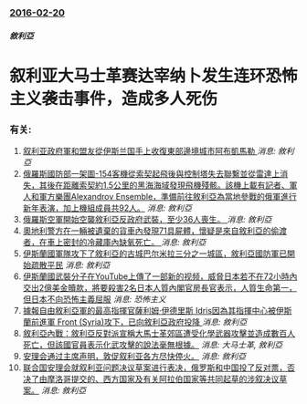 ### [2016-02-20](/news/2016/02/20/index.md)

##### 敘利亞
# 叙利亚大马士革赛达宰纳卜发生连环恐怖主义袭击事件，造成多人死伤




### 有关:

1. [叙利亚政府軍和盟友從伊斯兰国手上收復東部邊境城市阿布凱馬勒 ](/zh/news/2017/11/8/叙利亚政府軍和盟友從伊斯兰国手上收復東部邊境城市阿布凱馬勒.md) _消息: 敘利亞_
2. [俄羅斯國防部一架圖-154客機從索契起飛後與控制塔失去聯繫並從雷達上消失，其後在距離索契約1.5公里的黑海海域發現飛機殘骸。該機上載有記者、軍人和軍方樂團Alexandrov Ensemble，準備前往敘利亞為當地參戰的俄軍進行新年表演，加上機組成員共92人。](/zh/news/2016/12/25/俄羅斯國防部一架圖-154客機從索契起飛後與控制塔失去聯繫並從雷達上消失-其後在距離索契約15公里的黑海海域發現飛機殘.md) _消息: 敘利亞_
3. [俄羅斯空軍開始空襲敘利亞反政府武裝，至少36人喪生。 ](/zh/news/2015/09/30/俄羅斯空軍開始空襲敘利亞反政府武裝-至少36人喪生.md) _消息: 敘利亞_
4. [奧地利警方在一輛被遺棄的貨車內發現71具屍體，懷疑是來自敘利亞的偷渡者，在車上密封的冷藏庫內缺氧死亡。 ](/zh/news/2015/08/27/奧地利警方在一輛被遺棄的貨車內發現71具屍體-懷疑是來自敘利亞的偷渡者-在車上密封的冷藏庫內缺氧死亡.md) _消息: 敘利亞_
5. [伊斯蘭國軍隊攻下了敘利亞的古城巴尔米拉三分之一城區，敘利亞國防軍已開始疏散平民](/zh/news/2015/05/20/伊斯蘭國軍隊攻下了敘利亞的古城巴尔米拉三分之一城區-敘利亞國防軍已開始疏散平民.md) _消息: 敘利亞_
6. [ 伊斯蘭國武裝分子在YouTube上傳了一部新的视频，威脅日本若不在72小時內交出2億美金贖款，將要殺害2名日本人質內閣官房長官表示，人質生命第一，但日本不向恐怖主義屈服](/zh/news/2015/01/20/伊斯蘭國武裝分子在YouTube上傳了一部新的视频-威脅日本若不在72小時內交出2億美金贖款-將要殺害2名日本人質內閣.md) _消息: 恐怖主义_
7. [ 據報自由敘利亞軍的最高指揮官薩利姆·伊德里斯 Idris因為其指揮中心被伊斯蘭前進軍 Front (Syria)攻下，已向敘利亞政府投降 ](/zh/news/2013/12/11/據報自由敘利亞軍的最高指揮官薩利姆-伊德里斯-Idris因為其指揮中心被伊斯蘭前進軍-Front-Syria-攻下.md) _消息: 敘利亞_
8. [ 敘利亞內戰：敘利亞反對派宣稱大馬士革郊區遭受化學武器攻擊並造成數百人死亡，但該國官員表示化武攻擊的說法毫無根據。](/zh/news/2013/08/21/敘利亞內戰-敘利亞反對派宣稱大馬士革郊區遭受化學武器攻擊並造成數百人死亡-但該國官員表示化武攻擊的說法毫無根據.md) _消息: 大马士革, 敘利亞_
9. [ 安理会通过主席声明，敦促叙利亚各方尽快停火。](/zh/news/2012/04/5/安理会通过主席声明-敦促叙利亚各方尽快停火.md) _消息: 敘利亞_
10. [ 联合国安理会就叙利亚问题决议草案进行表决，俄罗斯和中国投了反对票，否决了由摩洛哥提交的、西方国家及有关阿拉伯国家等共同起草的涉叙决议草案。](/zh/news/2012/02/4/联合国安理会就叙利亚问题决议草案进行表决-俄罗斯和中国投了反对票-否决了由摩洛哥提交的-西方国家及有关阿拉伯国家等共同.md) _消息: 敘利亞_
